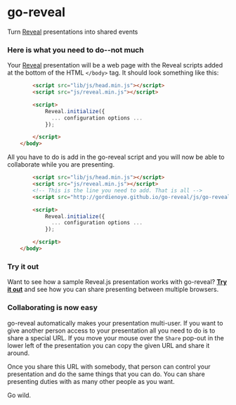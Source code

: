 # go-reveal

Turn [Reveal](https://github.com/hakimel/reveal.js) presentations into shared events

### Here is what you need to do--not much

Your [Reveal](https://github.com/hakimel/reveal.js) presentation will be a web page with the Reveal scripts added at the bottom of the HTML `</body>` tag.
It should look something like this:

```HTML
		<script src="lib/js/head.min.js"></script>
		<script src="js/reveal.min.js"></script>

		<script>
			Reveal.initialize({
			  ... configuration options ...
			});

		</script>
	</body>
```

All you have to do is add in the go-reveal script and you will now be able to collaborate while you are presenting.

```HTML
		<script src="lib/js/head.min.js"></script>
		<script src="js/reveal.min.js"></script>
		<!-- This is the line you need to add. That is all -->
		<script src="http://gordienoye.github.io/go-reveal/js/go-reveal.js"></script>

		<script>
			Reveal.initialize({
			  ... configuration options ...
			});

		</script>
	</body>
```

### Try it out

Want to see how a sample Reveal.js presentation works with go-reveal?
[**Try it out**](http://gordienoye.github.io/go-reveal/) and see how you can share presenting between multiple browsers.

### Collaborating is now easy

go-reveal automatically makes your presentation multi-user. If you want to give another person access to your
presentation all you need to do is to share a special URL. If you move your mouse over the `Share` pop-out in the lower
left of the presentation you can copy the given URL and share it around.

Once you share this URL with somebody, that person can control your presentation and do the same things that you can do.
You can share presenting duties with as many other people as you want.

Go wild.
